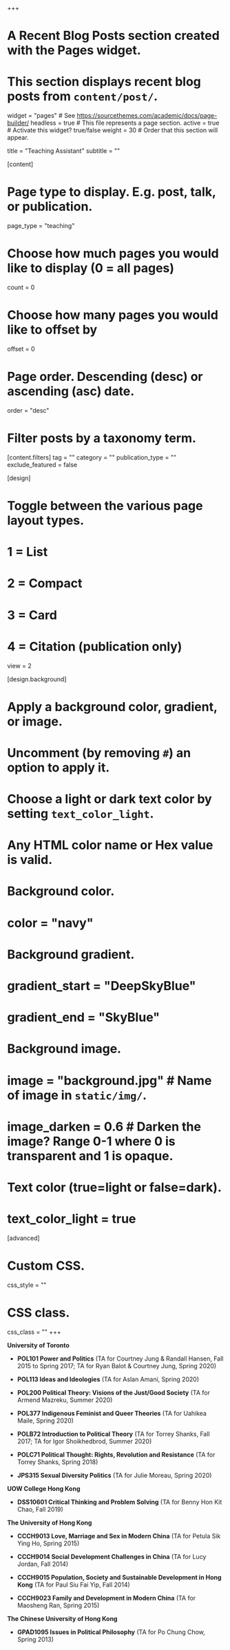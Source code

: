 +++
# A Recent Blog Posts section created with the Pages widget.
# This section displays recent blog posts from `content/post/`.

widget = "pages"  # See https://sourcethemes.com/academic/docs/page-builder/
headless = true  # This file represents a page section.
active = true  # Activate this widget? true/false
weight = 30  # Order that this section will appear.

title = "Teaching Assistant"
subtitle = ""

[content]
  # Page type to display. E.g. post, talk, or publication.
  page_type = "teaching"
  
  # Choose how much pages you would like to display (0 = all pages)
  count = 0
  
  # Choose how many pages you would like to offset by
  offset = 0

  # Page order. Descending (desc) or ascending (asc) date.
  order = "desc"

  # Filter posts by a taxonomy term.
  [content.filters]
    tag = ""
    category = ""
    publication_type = ""
    exclude_featured = false
  
[design]
  # Toggle between the various page layout types.
  #   1 = List
  #   2 = Compact
  #   3 = Card
  #   4 = Citation (publication only)
  view = 2
  
[design.background]
  # Apply a background color, gradient, or image.
  #   Uncomment (by removing `#`) an option to apply it.
  #   Choose a light or dark text color by setting `text_color_light`.
  #   Any HTML color name or Hex value is valid.
  
  # Background color.
  # color = "navy"
  
  # Background gradient.
 # gradient_start = "DeepSkyBlue"
 # gradient_end = "SkyBlue"
  
  # Background image.
  # image = "background.jpg"  # Name of image in `static/img/`.
  # image_darken = 0.6  # Darken the image? Range 0-1 where 0 is transparent and 1 is opaque.

  # Text color (true=light or false=dark).
  # text_color_light = true  
  
[advanced]
 # Custom CSS. 
 css_style = ""
 
 # CSS class.
 css_class = ""
+++

**University of Toronto**

* **POL101 Power and Politics** (TA for Courtney Jung & Randall Hansen, Fall 2015 to Spring 2017; TA for Ryan Balot & Courtney Jung, Spring 2020)

* **POL113 Ideas and Ideologies** (TA for Aslan Amani, Spring 2020)

* **POL200 Political Theory: Visions of the Just/Good Society** (TA for Armend Mazreku, Summer 2020)

* **POL377 Indigenous Feminist and Queer Theories** (TA for Uahikea Maile, Spring 2020)

* **POLB72 Introduction to Political Theory** (TA for Torrey Shanks, Fall 2017; TA for Igor Shoikhedbrod, Summer 2020)

* **POLC71 Political Thought: Rights, Revolution and Resistance** (TA for Torrey Shanks, Spring 2018)

* **JPS315 Sexual Diversity Politics** (TA for Julie Moreau, Spring 2020)

**UOW College Hong Kong**

* **DSS10601 Critical Thinking and Problem Solving** (TA for Benny Hon Kit Chao, Fall 2019)

**The University of Hong Kong**

* **CCCH9013 Love, Marriage and Sex in Modern China** (TA for Petula Sik Ying Ho, Spring 2015)

* **CCCH9014 Social Development Challenges in China** (TA for Lucy Jordan, Fall 2014)

* **CCCH9015 Population, Society and Sustainable Development in Hong Kong** (TA for Paul Siu Fai Yip, Fall 2014)

* **CCCH9023 Family and Development in Modern China** (TA for Maosheng Ran, Spring 2015)

**The Chinese University of Hong Kong**

* **GPAD1095 Issues in Political Philosophy** (TA for Po Chung Chow, Spring 2013)


